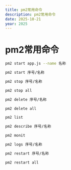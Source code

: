 ```yaml
---
title: pm2常用命令
description: pm2常用命令
date: 2025-10-21
year: 2025
---
```


# pm2常用命令

```bash [重命名进程/应用]
pm2 start app.js --name 名称
```

```bash [添加进程]
pm2 start 序号/名称
```

```bash [结束进程]
pm2 stop 序号/名称
```

```bash [结束所有进程]
pm2 stop all
```

```bash [删除进程]
pm2 delete 序号/名称
```

```bash [删除所有进程]
pm2 delete all
```

```bash [列出所有进程]
pm2 list
```

```bash [查看某个进程具体情况]
pm2 describe 序号/名称
```

```bash [查看进程的资源消耗情况]
pm2 monit
```

```bash [查看pm2的日志]
pm2 logs 序号/名称
```

```bash [重新启动进程]
pm2 restart 序号/名称
```

```bash [重新启动所有进程]
pm2 restart all
```
